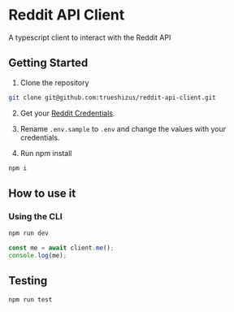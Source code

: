 # Reddit API Client

A typescript client to interact with the Reddit API

## Getting Started

1. Clone the repository

```bash
git clone git@github.com:trueshizus/reddit-api-client.git
```

2. Get your [Reddit Credentials](https://old.reddit.com/prefs/apps/).
3. Rename `.env.sample` to `.env` and change the values with your credentials.

4. Run npm install

```bash
npm i
```

## How to use it

### Using the CLI

```bash
npm run dev
```

```typescript
const me = await client.me();
console.log(me);
```

## Testing

`npm run test`
